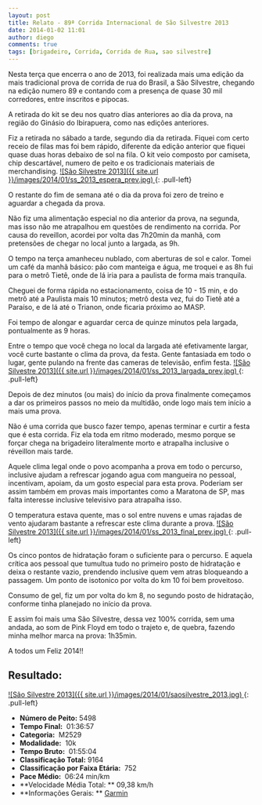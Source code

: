 ```yaml
---
layout: post
title: Relato - 89ª Corrida Internacional de São Silvestre 2013
date: 2014-01-02 11:01
author: diego
comments: true
tags: [brigadeiro, Corrida, Corrida de Rua, sao silvestre]
---
```

Nesta terça que encerra o ano de 2013, foi realizada mais uma edição da mais tradicional prova de corrida de rua do Brasil, a São Silvestre, chegando na edição numero 89 e contando com a presença de quase 30 mil corredores, entre inscritos e pipocas.

A retirada do kit se deu nos quatro dias anteriores ao dia da prova, na região do Ginásio do Ibirapuera, como nas edições anteriores.

Fiz a retirada no sábado a tarde, segundo dia da retirada. Fiquei com certo receio de filas mas foi bem rápido, diferente da edição anterior que fiquei quase duas horas debaixo de sol na fila. O kit veio composto por camiseta, chip descartável, numero de peito e os tradicionais materiais de merchandising.
<a href="/images/2014/01/ss_2013_espera.jpg">
![São Silvestre 2013]({{ site.url }}/images/2014/01/ss_2013_espera_prev.jpg)
</a>
{: .pull-left}

O restante do fim de semana até o dia da prova foi zero de treino e aguardar a chegada da prova.

Não fiz uma alimentação especial no dia anterior da prova, na segunda, mas isso não me atrapalhou em questões de rendimento na corrida. Por causa do reveillon, acordei por volta das 7h20min da manhã, com pretensões de chegar no local junto a largada, as 9h.

O tempo na terça amanheceu nublado, com aberturas de sol e calor. Tomei um café da manhã básico: pão com manteiga e água, me troquei e as 8h fui para o metrô Tietê, onde de lá iria para a paulista de forma mais tranquila.

Cheguei de forma rápida no estacionamento, coisa de 10 - 15 min, e do metrô até a Paulista mais 10 minutos; metrô desta vez, fui do Tietê até a Paraíso, e de lá até o Trianon, onde ficaria próximo ao MASP.

Foi tempo de alongar e aguardar cerca de quinze minutos pela largada, pontualmente as 9 horas.

Entre o tempo que você chega no local da largada até efetivamente largar, você curte bastante o clima da prova, da festa. Gente fantasiada em todo o lugar, gente pulando na frente das cameras de televisão, enfim festa.
<a href="/images/2014/01/ss_2013_largada.jpg">
![São Silvestre 2013]({{ site.url }}/images/2014/01/ss_2013_largada_prev.jpg)
</a>
{: .pull-left}

Depois de dez minutos (ou mais) do início da prova finalmente começamos a dar os primeiros passos no meio da multidão, onde logo mais tem início a mais uma prova.

Não é uma corrida que busco fazer tempo, apenas terminar e curtir a festa que é esta corrida. Fiz ela toda em ritmo moderado, mesmo porque se forçar chega na brigadeiro literalmente morto e atrapalha inclusive o réveillon mais tarde.

Aquele clima legal onde o povo acompanha a prova em todo o percurso, inclusive ajudam a refrescar jogando agua com mangueira no pessoal, incentivam, apoiam, da um gosto especial para esta prova. Poderiam ser assim também em provas mais importantes como a Maratona de SP, mas falta interesse inclusive televisivo para atrapalha isso.

O temperatura estava quente, mas o sol entre nuvens e umas rajadas de vento ajudaram bastante a refrescar este clima durante a prova.
<a href="/images/2014/01/ss_2013_final.jpg">
![São Silvestre 2013]({{ site.url }}/images/2014/01/ss_2013_final_prev.jpg)
</a>
{: .pull-left}

Os cinco pontos de hidratação foram o suficiente para o percurso. E aquela crítica aos pessoal que tumultua tudo no primeiro posto de hidratação e deixa o restante vazio, prendendo inclusive quem vem atras bloqueando a passagem. Um ponto de isotonico por volta do km 10 foi bem proveitoso.

Consumo de gel, fiz um por volta do km 8, no segundo posto de hidratação, conforme tinha planejado no início da prova.

E assim foi mais uma São Silvestre, dessa vez 100% corrida, sem uma andada, ao som de Pink Floyd em todo o trajeto e, de quebra, fazendo minha melhor marca na prova: 1h35min.

A todos um Feliz 2014!!

## Resultado:

<a href="/images/2014/01/saosilvestre_2013_big.jpg">
![São Silvestre 2013]({{ site.url }}/images/2014/01/saosilvestre_2013.jpg)
</a>
{: .pull-left}

* **Número de Peito:**  5498
* **Tempo Final:**  01:36:57
* **Categoria:**  M2529
* **Modalidade:**  10k
* **Tempo Bruto:**  01:55:04
* **Classificação Total:**  9164
* **Classificação por Faixa Etária:**  752
* **Pace Médio:**  06:24 min/km
* **Velocidade Média Total: **  09,38 km/h
* **Informações Gerais: ** <a href="http://connect.garmin.com/activity/423311751" target="_blank">Garmin</a>

